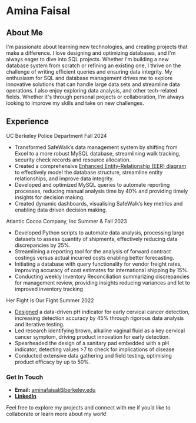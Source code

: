 # Amina Faisal

## About Me 
I'm passionate about learning new technologies, and creating projects that make a difference. I love designing and optimizing databases, and I'm always eager to dive into SQL projects. Whether I'm building a new database system from scratch or refining an existing one, I thrive on the challenge of writing efficient queries and ensuring data integrity. My enthusiasm for SQL and database management drives me to explore innovative solutions that can handle large data sets and streamline data operations. I also enjoy exploring data analysis, and other tech-related fields. Whether it's through personal projects or collaboration, I'm always looking to improve my skills and take on new challenges.

## Experience
UC Berkeley Police Department Fall 2024
- Transformed SafeWalk’s data management system by shifting from Excel to a more robust MySQL database, streamlining
walk tracking, security check records and resource allocation.
- Created a comprehensive <a href="https://app.diagrams.net/#G1EyMGKbS_j85kPyIBEMT0kpZLHxT3anEP#%7B%22pageId%22%3A%22R2lEEEUBdFMjLlhIrx00%22%7D">Enhanced Entity-Relationship (EER) diagram</a> to effectively model the database structure, streamline entity relationships, and improve data integrity.
- Developed and optimized MySQL queries to automate reporting processes, reducing manual analysis time by 40% and
providing timely insights for decision making.
- Created dynamic dashboards, visualising SafeWalk’s key metrics and enabling data driven decision making.

Atlantic Cocoa Company, Inc Summer & Fall 2023
- Developed Python scripts to automate data analysis, processing large datasets to assess quantity of shipments, effectively
reducing data discrepancies by 25%.
- Streamlining a reporting tool for the analysis of forward contract costings versus actual incurred costs enabling better
forecasting.
- Initiating a database with query functionality for vendor freight rates, improving accuracy of cost estimates for
international shipping by 15%.
- Conducting weekly Inventory Reconciliation summarizing discrepancies for management review, providing insights
reducing variances and let to improved inventory tracking

Her Fight is Our Fight Summer 2022
- <a href="https://www.icloud.com/iclouddrive/066PowQPZgMy6ruSTCX-xWCtg#Screen_Shot_2025-02-04_at_2.33.06_PM">Designed</a> a data-driven pH indicator for early cervical cancer detection, increasing detection accuracy by 45% through
rigorous data analysis and iterative testing.
- Led research identifying brown, alkaline vaginal fluid as a key cervical cancer symptom, driving product innovation for
early detection.
- Spearheaded the design of a sanitary pad embedded with a pH indicator, detecting values >7 to check for implications of
disease
- Conducted extensive data gathering and field testing, optimising product efficacy by up to 50%.



### Get In Touch
- **Email:** aminafaisal@berkeley.edu
- **<a href="https://www.linkedin.com/in/amina-faisal-219079274/">LinkedIn</a>**

Feel free to explore my projects and connect with me if you’d like to collaborate or learn more about my work!
